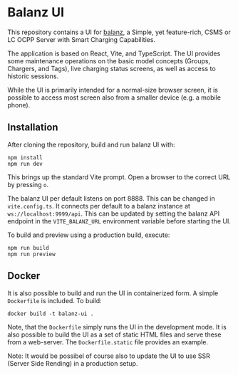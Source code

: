 # Balanz UI

This repository contains a UI for [balanz](https://github.com/ocpp-balanz/balanz), a Simple, yet feature-rich, CSMS or LC OCPP Server with Smart Charging Capabilities.

The application is based on React, Vite, and TypeScript. The UI provides some maintenance operations on the basic model concepts (Groups, Chargers, and Tags), live
charging status screens, as well as access to historic sessions.

While the UI is primarily intended for a normal-size browser screen, it is possible to access most screen also from a smaller device (e.g. a mobile phone).


## Installation

After cloning the repository, build and run balanz UI with:

```text
npm install
npm run dev
```

This brings up the standard Vite prompt. Open a browser to the correct URL by pressing `o`.

The balanz UI per default listens on port 8888. This can be changed in `vite.config.ts`. It connects per default to a balanz instance at `ws://localhost:9999/api`.
This can be updated by setting the balanz API endpoint in the `VITE_BALANZ_URL` environment variable before starting the UI.

To build and preview using a production build, execute:

```text
npm run build
npm run preview
```


## Docker

It is also possible to build and run the UI in containerized form. A simple `Dockerfile` is included. To build:

```text
docker build -t balanz-ui .
```

Note, that the `Dockerfile` simply runs the UI in the development mode. It is also possible to build the UI as a set of static HTML files and serve
these from a web-server. The `Dockerfile.static` file provides an example. 

Note: It would be possibel of course also to update the UI to use SSR (Server Side Rending) in a production setup.



